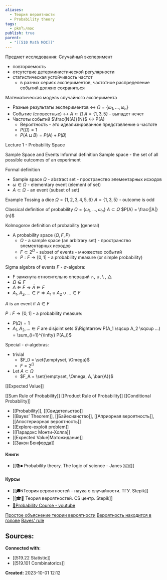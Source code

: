 ```yaml
---
aliases:
  - Теория вероятности
  - Probability theory
tags:
  - pkm🏷/moc
publish: true
parent:
  - "[[510 Math MOC]]"
---
```

Предмет исследования: Случайный эксперимент
- повторяемость
- отсутствие детерминистической регулярности
- статистическая устойчивость частот
	- в разных сериях экспериментов, частотное распределение событий должно сохраняться

Математическая модель случайного эксперимента
- Разные результаты экспериментов <-> $\Omega = \{\omega_1, ..., \omega_n\}$
- Событие (словестные) <-> $A \subset \Omega$  $A = \{1, 3, 5\}$ - выпадет нечет
- Частоты событий $\frac{N(A)}{N}$ <-> P(A)
	- Вероятность - это идеализированное представление о частоте
	- $P(\Omega) = 1$
	- $P(A \sqcup B) = P(A) + P(B)$



Lecture 1 - Probability Space


Sample Space and Events
Informal definition
Sample space - the set of all possible outcomes of an experiment

Formal definition
- Sample space $\Omega$ - abstract set - пространство элементарных исходов
- $\omega \in \Omega$ - elementary event (element of set)
- $A \subset \Omega$ - an event (subset of set)

Example
Tossing a dice
$\Omega = \{1, 2, 3, 4, 5, 6\}$
$A = \{1, 3, 5\}$ - outcome is odd



Classical definition of probability
$\Omega = \{\omega_1, ..., \omega_n\}$
$A \subset \Omega$
$P(A) = \frac{|A|}{n}$

Kolmogorov definition of probability (general)
- A probability space $(\Omega, F, P)$
	- $\Omega$ - a sample space (an arbitrary set) - пространство элементарных исходов
	- $F \subset 2^{\Omega}$  - subset of events - множество событий
	- $P: F \rightarrow [0, 1]$ - a probability measure (or simple probability)

Sigma algebra of events
$F$ - $\sigma$-algebra:
- F замкнута относительно операций $\cap$, $\cup$, \\ , $\bigtriangleup$ 
- $\Omega \in F$
- $A \in F \Rightarrow \bar{A} \in F$ 
- $A_1, A_2,... \in F \Rightarrow A_1 \cup A_2 \cup ... \in F$

$A$ is an event if $A \in F$

$P: F \rightarrow [0, 1]$ - a probability measure:
- $P(\Omega) = 1$
- $A_1, A_2,... \in F$ are disjoint sets $\Rightarrow P(A_1 \sqcup A_2 \sqcup ...) = \sum_{i=1}^{\infty} P(A_i)$




Special - $\sigma$-algebras:
- trivial
	- $F_0 = \set{\emptyset, \Omega}$
	- $F = 2^{\Omega}$
- Let $A \subset \Omega$
	- $F_A = \set{\emptyset, \Omega, A, \bar{A}}$


[[Expected Value]]

[[Sum Rule of Probability]]
[[Product Rule of Probability]]
[[Conditional Probability]]



- [[Probability]], [[Свидетельство]]
- [[Bayes’ Theorem]], [[Байесианство]], [[Априорная вероятность]], [[Апостериорная вероятность]]
- [[Explore-exploit problem]]
- [[Парадокс Монти-Холла]]
- [[Expected Value|Матожидание]]
- [[Закон Бенфорда]]

#### Книги
- [[📚⏹ Probability theory. The logic of science - Janes 🇬🇧]]

#### Курсы
- [[🎓🌀Теория вероятностей – наука о случайности. ТГУ. Stepik]]
- [[🎓🌰 Теория вероятностей. CS центр. Stepik]]
- [🎥Probability Course - youtube](https://www.youtube.com/channel/UCITVu6N08ljfYjuP98nXsLA/playlists)


[Простое объяснение теории вероятности](https://habr.com/ru/post/408775/)
[Вероятность находится в голове](https://lesswrong.ru/w/%D0%92%D0%B5%D1%80%D0%BE%D1%8F%D1%82%D0%BD%D0%BE%D1%81%D1%82%D1%8C_%D0%BD%D0%B0%D1%85%D0%BE%D0%B4%D0%B8%D1%82%D1%81%D1%8F_%D0%B2_%D0%B3%D0%BE%D0%BB%D0%BE%D0%B2%D0%B5)
[Bayes' rule](https://arbital.com/p/bayes_rule/)


**Sources:**
- 


**Connected with:**
- [[519.22 Statistic]]
- [[519.101 Combinatorics]]



**Created:** 2023-10-01 12:12